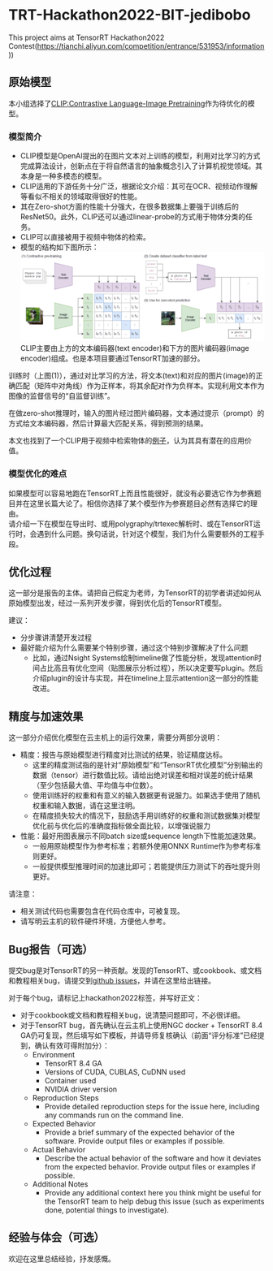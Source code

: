 # TRT-Hackathon2022-BIT-jedibobo
This project aims at TensorRT Hackathon2022 Contest(https://tianchi.aliyun.com/competition/entrance/531953/information))

## 原始模型
本小组选择了[CLIP:Contrastive Language-Image Pretraining](https://github.com/openai/CLIP)作为待优化的模型。
### 模型简介
- CLIP模型是OpenAI提出的在图片文本对上训练的模型，利用对比学习的方式完成算法设计，创新点在于将自然语言的抽象概念引入了计算机视觉领域。其本身是一种多模态的模型。
- CLIP适用的下游任务十分广泛，根据论文介绍：其可在OCR、视频动作理解等看似不相关的领域取得很好的性能。
- 其在Zero-shot方面的性能十分强大，在很多数据集上要强于训练后的ResNet50。此外，CLIP还可以通过linear-probe的方式用于物体分类的任务。
- CLIP可以直接被用于视频中物体的检索。
- 模型的结构如下图所示：
![CLIP Approach](imgs/clip-approach.png)
CLIP主要由上方的文本编码器(text encoder)和下方的图片编码器(image encoder)组成。也是本项目要通过TensorRT加速的部分。  

训练时（上图(1)），通过对比学习的方法，将文本(text)和对应的图片(image)的正确匹配（矩阵中对角线）作为正样本，将其余配对作为负样本。实现利用文本作为图像的监督信号的“自监督训练”。

在做zero-shot推理时，输入的图片经过图片编码器，文本通过提示（prompt）的方式给文本编码器，然后计算最大匹配关系，得到预测的结果。  

本文也找到了一个CLIP用于视频中检索物体的[例子](https://github.com/johanmodin/clifs)，认为其具有潜在的应用价值。



### 模型优化的难点
如果模型可以容易地跑在TensorRT上而且性能很好，就没有必要选它作为参赛题目并在这里长篇大论了。相信你选择了某个模型作为参赛题目必然有选择它的理由。  
请介绍一下在模型在导出时、或用polygraphy/trtexec解析时、或在TensorRT运行时，会遇到什么问题。换句话说，针对这个模型，我们为什么需要额外的工程手段。

## 优化过程
这一部分是报告的主体。请把自己假定为老师，为TensorRT的初学者讲述如何从原始模型出发，经过一系列开发步骤，得到优化后的TensorRT模型。  

建议：
- 分步骤讲清楚开发过程
- 最好能介绍为什么需要某个特别步骤，通过这个特别步骤解决了什么问题
  - 比如，通过Nsight Systems绘制timeline做了性能分析，发现attention时间占比高且有优化空间（贴图展示分析过程），所以决定要写plugin。然后介绍plugin的设计与实现，并在timeline上显示attention这一部分的性能改进。

## 精度与加速效果
这一部分介绍优化模型在云主机上的运行效果，需要分两部分说明：  
- 精度：报告与原始模型进行精度对比测试的结果，验证精度达标。
  - 这里的精度测试指的是针对“原始模型”和“TensorRT优化模型”分别输出的数据（tensor）进行数值比较。请给出绝对误差和相对误差的统计结果（至少包括最大值、平均值与中位数）。
  - 使用训练好的权重和有意义的输入数据更有说服力。如果选手使用了随机权重和输入数据，请在这里注明。  
  - 在精度损失较大的情况下，鼓励选手用训练好的权重和测试数据集对模型优化前与优化后的准确度指标做全面比较，以增强说服力
- 性能：最好用图表展示不同batch size或sequence length下性能加速效果。
  - 一般用原始模型作为参考标准；若额外使用ONNX Runtime作为参考标准则更好。  
  - 一般提供模型推理时间的加速比即可；若能提供压力测试下的吞吐提升则更好。

请注意：
- 相关测试代码也需要包含在代码仓库中，可被复现。
- 请写明云主机的软件硬件环境，方便他人参考。  

## Bug报告（可选）
提交bug是对TensorRT的另一种贡献。发现的TensorRT、或cookbook、或文档和教程相关bug，请提交到[github issues](https://github.com/NVIDIA/trt-samples-for-hackathon-cn/issues)，并请在这里给出链接。

对于每个bug，请标记上hackathon2022标签，并写好正文：
- 对于cookbook或文档和教程相关bug，说清楚问题即可，不必很详细。
- 对于TensorRT bug，首先确认在云主机上使用NGC docker + TensorRT 8.4 GA仍可复现，然后填写如下模板，并请导师复核确认（前面“评分标准”已经提到，确认有效可得附加分）：
  - Environment
    - TensorRT 8.4 GA
    - Versions of CUDA, CUBLAS, CuDNN used
    - Container used
    - NVIDIA driver version
  - Reproduction Steps
    - Provide detailed reproduction steps for the issue here, including any commands run on the command line.
  - Expected Behavior
    - Provide a brief summary of the expected behavior of the software. Provide output files or examples if possible.
  - Actual Behavior
    - Describe the actual behavior of the software and how it deviates from the expected behavior. Provide output files or examples if possible.
  - Additional Notes
    - Provide any additional context here you think might be useful for the TensorRT team to help debug this issue (such as experiments done, potential things to investigate).

## 经验与体会（可选）
欢迎在这里总结经验，抒发感慨。
